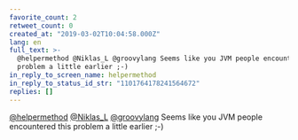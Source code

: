 ```yaml
---
favorite_count: 2
retweet_count: 0
created_at: "2019-03-02T10:04:58.000Z"
lang: en
full_text: >-
  @helpermethod @Niklas_L @groovylang Seems like you JVM people encountered this
  problem a little earlier ;-)
in_reply_to_screen_name: helpermethod
in_reply_to_status_id_str: "1101764178241564672"
replies: []
---
```


[@helpermethod](https://twitter.com/helpermethod)
[@Niklas_L](https://twitter.com/Niklas_L)
[@groovylang](https://twitter.com/groovylang) Seems like you JVM people
encountered this problem a little earlier ;-)
